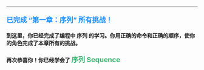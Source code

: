 ----------

#### <font color=#1E90FF size=4>**已完成 “第一章：序列” 所有挑战！**</font>



#### 到这里，你已经完成了编程中 **序列** 的学习。你用正确的命令和正确的顺序，使你的角色完成了本章所有的挑战。
#### 再次恭喜你！你已经学会了 <font color=#3CB371 size=4>**序列 Sequence**</font>